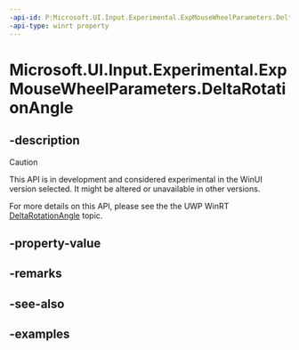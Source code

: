 ```yaml
---
-api-id: P:Microsoft.UI.Input.Experimental.ExpMouseWheelParameters.DeltaRotationAngle
-api-type: winrt property
---
```


# Microsoft.UI.Input.Experimental.ExpMouseWheelParameters.DeltaRotationAngle

<!--
public float DeltaRotationAngle { get; set; }
-->

## -description

> [!CAUTION]
> This API is in development and considered experimental in the WinUI version selected. It might be altered or unavailable in other versions.

For more details on this API, please see the the UWP WinRT [DeltaRotationAngle](/uwp/api/windows.ui.input.mousewheelparameters.deltarotationangle) topic.

## -property-value

## -remarks

## -see-also

## -examples
